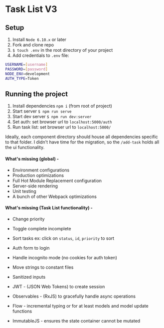 # Task List V3

## Setup
1. Install `Node 6.10.x` or later
2. Fork and clone repo
3. `$ touch .env` in the root directory of your project
4. Add credentials to `.env` file:
```sh
USERNAME=[username]
PASSWORD=[password]
NODE_ENV=development
AUTH_TYPE=Token
```

## Running the project
1. Install dependencies `npm i` (from root of project)
2. Start server `$ npm run serve`
3. Start dev server `$ npm run dev:server`
4. Set auth: set browser url to `localhost:5000/auth`
5. Run task list: set browser url to `localhost:5000/`

Ideally, each component directory should house all dependencies specific to that folder.
I didn't have time for the migration, so the `/add-task` holds all the ui functionality.

#### What's missing (global) -
- Environment configurations
- Production optimizations
- Full Hot Module Replacement configuration
- Server-side rendering
- Unit testing
- A bunch of other Webpack optimizations

#### What's missing (Task List functionality) -
- Change priority
- Toggle complete incomplete
- Sort tasks ex: click on `status`, `id`, `priority` to sort
- Auth form to login
- Handle incognito mode (no cookies for auth token)
- Move strings to constant files
- Sanitized inputs

- JWT - (JSON Web Tokens) to create session
- Observables - (RxJS) to gracefully handle async operations
- Flow - incremental typing or for at least models and model update functions
- ImmutableJS - ensures the state container cannot be mutated

